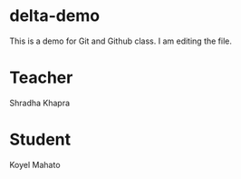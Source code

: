# delta-demo
This is a demo for Git and Github class. I am editing the file.
# Teacher
Shradha Khapra
# Student
Koyel Mahato